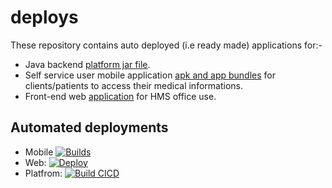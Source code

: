 # deploys

These repository contains auto deployed (i.e ready made) applications for:-
- Java backend [platform jar file](https://github.com/ospic/deploys/tree/master/platform).
- Self service user mobile application [apk and app bundles](https://github.com/ospic/deploys/tree/master/mobile/apks) for clients/patients to access their medical informations.
-  Front-end web [application](https://github.com/ospic/deploys/tree/master/application) for HMS office use.


## Automated deployments
- Mobile [![Builds](https://github.com/ospic/mobile/actions/workflows/dart.yml/badge.svg)](https://github.com/ospic/mobile/actions/workflows/dart.yml)
- Web: [![Deploy](https://github.com/ospic/webapp/actions/workflows/webapp.js.yml/badge.svg)](https://github.com/ospic/webapp/actions/workflows/webapp.js.yml)
- Platfrom: [![Build CICD](https://github.com/ospic/platform/actions/workflows/gradle.yml/badge.svg)](https://github.com/ospic/platform/actions/workflows/gradle.yml)
